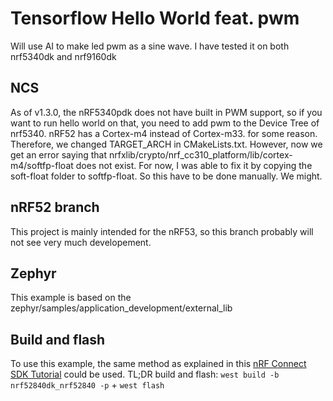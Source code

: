 # Tensorflow Hello World feat. pwm
Will use AI to make led pwm as a sine wave.
I have tested it on both nrf5340dk and nrf9160dk

## NCS
As of v1.3.0, the nRF5340pdk does not have built in PWM support, so if you want to run hello world on that,  you need to add pwm to the Device Tree of nrf5340.
nRF52 has a Cortex-m4 instead of Cortex-m33. for some reason. Therefore, we changed TARGET\_ARCH in CMakeLists.txt.
However, now we get an error saying that nrfxlib/crypto/nrf\_cc310\_platform/lib/cortex-m4/softfp-float does not exist. 
For now, I was able to fix it by copying the soft-float folder to softfp-float. So this have to be done manually. We might.

## nRF52 branch
This project is mainly intended for the nRF53, so this branch probably will not see very much developement.

## Zephyr
This example is based on the zephyr/samples/application\_development/external\_lib
 
## Build and flash
To use this example, the same method as explained in this [nRF Connect SDK Tutorial](https://devzone.nordicsemi.com/nordic/nrf-connect-sdk-guides/b/getting-started/posts/ncs-tutorial---temporary) could be used. 
TL;DR build and flash: `west build -b nrf52840dk_nrf52840 -p` + `west flash`
